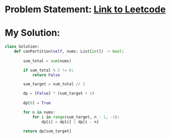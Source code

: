 # Problem Statement: [Link to Leetcode](https://leetcode.com/problems/partition-equal-subset-sum/?envType=daily-question&envId=2025-04-07)
# My Solution: 
```python
class Solution:
    def canPartition(self, nums: List[int]) -> bool:
        
        sum_total = sum(nums)

        if sum_total % 2 != 0:
            return False

        sum_target = sum_total // 2

        dp = [False] * (sum_target + 1)
        
        dp[0] = True

        for n in nums:
            for i in range(sum_target, n - 1, -1):
                dp[i] = dp[i] | dp[i - n]

        return dp[sum_target]
```
